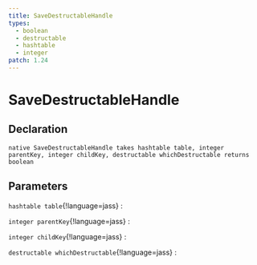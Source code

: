 ```yaml
---
title: SaveDestructableHandle
types:
  - boolean
  - destructable
  - hashtable
  - integer
patch: 1.24
---
```


# SaveDestructableHandle

## Declaration

```jass
native SaveDestructableHandle takes hashtable table, integer parentKey, integer childKey, destructable whichDestructable returns boolean
```

## Parameters
`hashtable table`{!language=jass}
: 

`integer parentKey`{!language=jass}
: 

`integer childKey`{!language=jass}
: 

`destructable whichDestructable`{!language=jass}
: 

